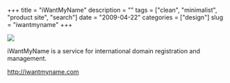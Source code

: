 +++
title = "iWantMyName"
description = ""
tags = ["clean", "minimalist", "product site", "search"]
date = "2009-04-22"
categories = ["design"]
slug = "iwantmyname"
+++


 

  <div id="screens-thumbs" class="clearfix">
    <div class="txt-center" id="design-submission"><a href="http://iwantmyname.com/"><img id='bluga-thumbnail-1572' class='bluga-thumbnail large' src='//media.konigi.com/bluga/
wt49efda28af152_0.jpg'/></a></div>  
  </div>   
<p>iWantMyName is a service for international domain registration and management.</p>
<p><a href="http://iwantmyname.com/">http://iwantmyname.com</a></p>




